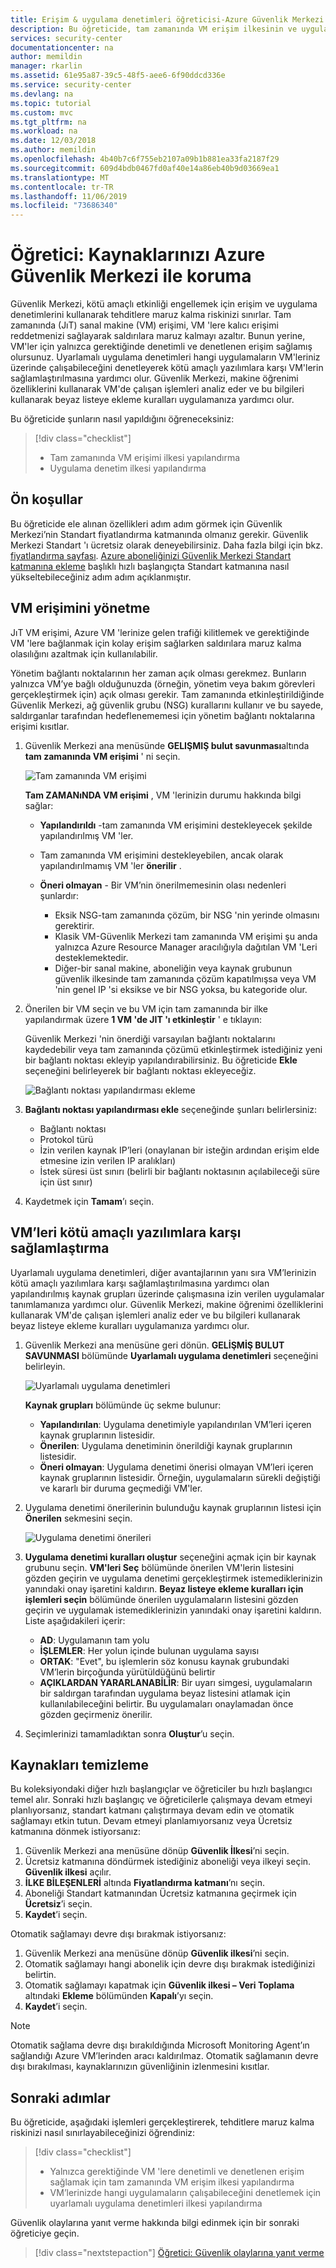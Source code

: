 ```yaml
---
title: Erişim & uygulama denetimleri öğreticisi-Azure Güvenlik Merkezi
description: Bu öğreticide, tam zamanında VM erişim ilkesinin ve uygulama denetim ilkesinin nasıl yapılandırılacağı gösterilir.
services: security-center
documentationcenter: na
author: memildin
manager: rkarlin
ms.assetid: 61e95a87-39c5-48f5-aee6-6f90ddcd336e
ms.service: security-center
ms.devlang: na
ms.topic: tutorial
ms.custom: mvc
ms.tgt_pltfrm: na
ms.workload: na
ms.date: 12/03/2018
ms.author: memildin
ms.openlocfilehash: 4b40b7c6f755eb2107a09b1b881ea33fa2187f29
ms.sourcegitcommit: 609d4bdb0467fd0af40e14a86eb40b9d03669ea1
ms.translationtype: MT
ms.contentlocale: tr-TR
ms.lasthandoff: 11/06/2019
ms.locfileid: "73686340"
---
```

# <a name="tutorial-protect-your-resources-with-azure-security-center"></a>Öğretici: Kaynaklarınızı Azure Güvenlik Merkezi ile koruma
Güvenlik Merkezi, kötü amaçlı etkinliği engellemek için erişim ve uygulama denetimlerini kullanarak tehditlere maruz kalma riskinizi sınırlar. Tam zamanında (JıT) sanal makine (VM) erişimi, VM 'lere kalıcı erişimi reddetmenizi sağlayarak saldırılara maruz kalmayı azaltır. Bunun yerine, VM'ler için yalnızca gerektiğinde denetimli ve denetlenen erişim sağlamış olursunuz. Uyarlamalı uygulama denetimleri hangi uygulamaların VM'leriniz üzerinde çalışabileceğini denetleyerek kötü amaçlı yazılımlara karşı VM'lerin sağlamlaştırılmasına yardımcı olur. Güvenlik Merkezi, makine öğrenimi özelliklerini kullanarak VM'de çalışan işlemleri analiz eder ve bu bilgileri kullanarak beyaz listeye ekleme kuralları uygulamanıza yardımcı olur.

Bu öğreticide şunların nasıl yapıldığını öğreneceksiniz:

> [!div class="checklist"]
> * Tam zamanında VM erişimi ilkesi yapılandırma
> * Uygulama denetim ilkesi yapılandırma

## <a name="prerequisites"></a>Ön koşullar
Bu öğreticide ele alınan özellikleri adım adım görmek için Güvenlik Merkezi’nin Standart fiyatlandırma katmanında olmanız gerekir. Güvenlik Merkezi Standart 'ı ücretsiz olarak deneyebilirsiniz. Daha fazla bilgi için bkz. [fiyatlandırma sayfası](https://azure.microsoft.com/pricing/details/security-center/). [Azure aboneliğinizi Güvenlik Merkezi Standart katmanına ekleme](security-center-get-started.md) başlıklı hızlı başlangıçta Standart katmanına nasıl yükseltebileceğiniz adım adım açıklanmıştır.

## <a name="manage-vm-access"></a>VM erişimini yönetme
JıT VM erişimi, Azure VM 'lerinize gelen trafiği kilitlemek ve gerektiğinde VM 'lere bağlanmak için kolay erişim sağlarken saldırılara maruz kalma olasılığını azaltmak için kullanılabilir.

Yönetim bağlantı noktalarının her zaman açık olması gerekmez. Bunların yalnızca VM’ye bağlı olduğunuzda (örneğin, yönetim veya bakım görevleri gerçekleştirmek için) açık olması gerekir. Tam zamanında etkinleştirildiğinde Güvenlik Merkezi, ağ güvenlik grubu (NSG) kurallarını kullanır ve bu sayede, saldırganlar tarafından hedeflenememesi için yönetim bağlantı noktalarına erişimi kısıtlar.

1. Güvenlik Merkezi ana menüsünde **GELIŞMIŞ bulut savunması**altında **tam zamanında VM erişimi** ' ni seçin.

   ![Tam zamanında VM erişimi][1]

   **Tam ZAMANıNDA VM erişimi** , VM 'lerinizin durumu hakkında bilgi sağlar:

   - **Yapılandırıldı** -tam zamanında VM erişimini destekleyecek şekilde yapılandırılmış VM 'ler.
   - Tam zamanında VM erişimini destekleyebilen, ancak olarak yapılandırılmamış VM 'ler **önerilir** .
   - **Öneri olmayan** - Bir VM’nin önerilmemesinin olası nedenleri şunlardır:

     - Eksik NSG-tam zamanında çözüm, bir NSG 'nin yerinde olmasını gerektirir.
     - Klasik VM-Güvenlik Merkezi tam zamanında VM erişimi şu anda yalnızca Azure Resource Manager aracılığıyla dağıtılan VM 'Leri desteklemektedir.
     - Diğer-bir sanal makine, aboneliğin veya kaynak grubunun güvenlik ilkesinde tam zamanında çözüm kapatılmışsa veya VM 'nin genel IP 'si eksikse ve bir NSG yoksa, bu kategoride olur.

2. Önerilen bir VM seçin ve bu VM için tam zamanında bir ilke yapılandırmak üzere **1 VM 'de JIT 'ı etkinleştir** ' e tıklayın:

   Güvenlik Merkezi 'nin önerdiği varsayılan bağlantı noktalarını kaydedebilir veya tam zamanında çözümü etkinleştirmek istediğiniz yeni bir bağlantı noktası ekleyip yapılandırabilirsiniz. Bu öğreticide **Ekle** seçeneğini belirleyerek bir bağlantı noktası ekleyeceğiz.

   ![Bağlantı noktası yapılandırması ekleme][2]

3. **Bağlantı noktası yapılandırması ekle** seçeneğinde şunları belirlersiniz:

   - Bağlantı noktası
   - Protokol türü
   - İzin verilen kaynak IP’leri (onaylanan bir isteğin ardından erişim elde etmesine izin verilen IP aralıkları)
   - İstek süresi üst sınırı (belirli bir bağlantı noktasının açılabileceği süre için üst sınır)

4. Kaydetmek için **Tamam**’ı seçin.

## <a name="harden-vms-against-malware"></a>VM’leri kötü amaçlı yazılımlara karşı sağlamlaştırma
Uyarlamalı uygulama denetimleri, diğer avantajlarının yanı sıra VM’lerinizin kötü amaçlı yazılımlara karşı sağlamlaştırılmasına yardımcı olan yapılandırılmış kaynak grupları üzerinde çalışmasına izin verilen uygulamalar tanımlamanıza yardımcı olur. Güvenlik Merkezi, makine öğrenimi özelliklerini kullanarak VM'de çalışan işlemleri analiz eder ve bu bilgileri kullanarak beyaz listeye ekleme kuralları uygulamanıza yardımcı olur.

1. Güvenlik Merkezi ana menüsüne geri dönün. **GELİŞMİŞ BULUT SAVUNMASI** bölümünde **Uyarlamalı uygulama denetimleri** seçeneğini belirleyin.

   ![Uyarlamalı uygulama denetimleri][3]

   **Kaynak grupları** bölümünde üç sekme bulunur:

   - **Yapılandırılan**: Uygulama denetimiyle yapılandırılan VM’leri içeren kaynak gruplarının listesidir.
   - **Önerilen**: Uygulama denetiminin önerildiği kaynak gruplarının listesidir.
   - **Öneri olmayan**: Uygulama denetimi önerisi olmayan VM’leri içeren kaynak gruplarının listesidir. Örneğin, uygulamaların sürekli değiştiği ve kararlı bir duruma geçmediği VM'ler.

2. Uygulama denetimi önerilerinin bulunduğu kaynak gruplarının listesi için **Önerilen** sekmesini seçin.

   ![Uygulama denetimi önerileri][4]

3. **Uygulama denetimi kuralları oluştur** seçeneğini açmak için bir kaynak grubunu seçin. **VM'leri Seç** bölümünde önerilen VM'lerin listesini gözden geçirin ve uygulama denetimi gerçekleştirmek istemediklerinizin yanındaki onay işaretini kaldırın. **Beyaz listeye ekleme kuralları için işlemleri seçin** bölümünde önerilen uygulamaların listesini gözden geçirin ve uygulamak istemediklerinizin yanındaki onay işaretini kaldırın. Liste aşağıdakileri içerir:

   - **AD**: Uygulamanın tam yolu
   - **İŞLEMLER**: Her yolun içinde bulunan uygulama sayısı
   - **ORTAK**: "Evet", bu işlemlerin söz konusu kaynak grubundaki VM’lerin birçoğunda yürütüldüğünü belirtir
   - **AÇIKLARDAN YARARLANABİLİR**: Bir uyarı simgesi, uygulamaların bir saldırgan tarafından uygulama beyaz listesini atlamak için kullanılabileceğini belirtir. Bu uygulamaları onaylamadan önce gözden geçirmeniz önerilir.

4. Seçimlerinizi tamamladıktan sonra **Oluştur**’u seçin.

## <a name="clean-up-resources"></a>Kaynakları temizleme
Bu koleksiyondaki diğer hızlı başlangıçlar ve öğreticiler bu hızlı başlangıcı temel alır. Sonraki hızlı başlangıç ve öğreticilerle çalışmaya devam etmeyi planlıyorsanız, standart katmanı çalıştırmaya devam edin ve otomatik sağlamayı etkin tutun. Devam etmeyi planlamıyorsanız veya Ücretsiz katmanına dönmek istiyorsanız:

1. Güvenlik Merkezi ana menüsüne dönüp **Güvenlik İlkesi**’ni seçin.
2. Ücretsiz katmanına döndürmek istediğiniz aboneliği veya ilkeyi seçin. **Güvenlik ilkesi** açılır.
3. **İLKE BİLEŞENLERİ** altında **Fiyatlandırma katmanı**’nı seçin.
4. Aboneliği Standart katmanından Ücretsiz katmanına geçirmek için **Ücretsiz**’i seçin.
5. **Kaydet**’i seçin.

Otomatik sağlamayı devre dışı bırakmak istiyorsanız:

1. Güvenlik Merkezi ana menüsüne dönüp **Güvenlik ilkesi**’ni seçin.
2. Otomatik sağlamayı hangi abonelik için devre dışı bırakmak istediğinizi belirtin.
3. Otomatik sağlamayı kapatmak için **Güvenlik ilkesi – Veri Toplama** altındaki **Ekleme** bölümünden **Kapalı**’yı seçin.
4. **Kaydet**’i seçin.

>[!NOTE]
> Otomatik sağlama devre dışı bırakıldığında Microsoft Monitoring Agent’ın sağlandığı Azure VM’lerinden aracı kaldırılmaz. Otomatik sağlamanın devre dışı bırakılması, kaynaklarınızın güvenliğinin izlenmesini kısıtlar.
>

## <a name="next-steps"></a>Sonraki adımlar
Bu öğreticide, aşağıdaki işlemleri gerçekleştirerek, tehditlere maruz kalma riskinizi nasıl sınırlayabileceğinizi öğrendiniz:

> [!div class="checklist"]
> * Yalnızca gerektiğinde VM 'lere denetimli ve denetlenen erişim sağlamak için tam zamanında VM erişim ilkesi yapılandırma
> * VM’lerinizde hangi uygulamaların çalışabileceğini denetlemek için uyarlamalı uygulama denetimleri ilkesi yapılandırma

Güvenlik olaylarına yanıt verme hakkında bilgi edinmek için bir sonraki öğreticiye geçin.

> [!div class="nextstepaction"]
> [Öğretici: Güvenlik olaylarına yanıt verme](tutorial-security-incident.md)

<!--Image references-->
[1]: ./media/tutorial-protect-resources/just-in-time-vm-access.png
[2]: ./media/tutorial-protect-resources/add-port.png
[3]: ./media/tutorial-protect-resources/adaptive-application-control-options.png
[4]: ./media/tutorial-protect-resources/recommended-resource-groups.png
